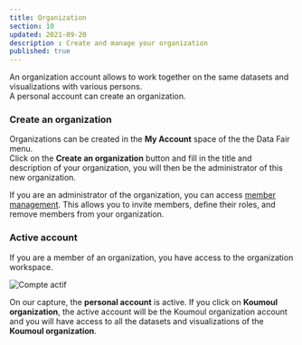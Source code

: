 ```yaml
---
title: Organization
section: 10
updated: 2021-09-20
description : Create and manage your organization
published: true
---
```


An organization account allows to work together on the same datasets and visualizations with various persons.  
A personal account can create an organization.

### Create an organization

Organizations can be created in the **My Account** space of the the Data Fair menu.  
Click on the **Create an organization** button and fill in the title and description of your organization, you will then be the administrator of this new organization.

If you are an administrator of the organization, you can access [member management](./user-guide-backoffice/members). This allows you to invite members, define their roles, and remove members from your organization.

### Active account

If you are a member of an organization, you have access to the organization workspace.

![Compte actif](./images/user-guide-backoffice/organisation-menu.jpg)

On our capture, the **personal account** is active.
If you click on **Koumoul organization**, the active account will be the Koumoul organization account and you will have access to all the datasets and visualizations of the **Koumoul organization**.
